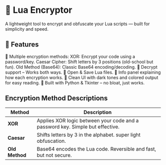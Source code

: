 # 🔐 Lua Encryptor
A lightweight tool to encrypt and obfuscate your Lua scripts — built for simplicity and speed.

## 🧠 Features
🔄 Multiple encryption methods:
XOR: Encrypt your code using a password/key.
Caesar Cipher: Shift letters by 3 positions (old-school but fun).
Old Method (Base64): Classic Base64 encoding/decoding.
🧩 Decrypt support – Works both ways.
📂 Open & Save Lua files.
💬 Info panel explaining how each encryption works.
🎨 Clean UI with dark tones and colored output for easy reading.
🐍 Built with Python & Tkinter – no bloat, just works.

## Encryption Method Descriptions
| Method         | Description                                                                    |
| -------------- | ------------------------------------------------------------------------------ |
| **XOR**        | Applies XOR logic between your code and a password key. Simple but effective.  |
| **Caesar**     | Shifts letters by 3 in the alphabet. super light obfuscation.                  |
| **Old Method** | Base64 encodes the Lua code. Reversible and fast, but not secure.              |
